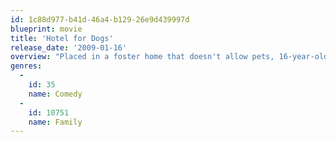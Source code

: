```yaml
---
id: 1c88d977-b41d-46a4-b129-26e9d439997d
blueprint: movie
title: 'Hotel for Dogs'
release_date: '2009-01-16'
overview: "Placed in a foster home that doesn't allow pets, 16-year-old Andi and her younger brother, Bruce, turn an abandoned hotel into a home for their dog. Soon other strays arrive, and the hotel becomes a haven for every orphaned canine in town. But the kids have to do some quick thinking to keep the cops off their tails."
genres:
  -
    id: 35
    name: Comedy
  -
    id: 10751
    name: Family
---
```

